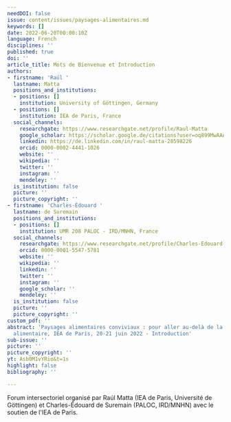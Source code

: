 ```yaml
---
needDOI: false
issue: content/issues/paysages-alimentaires.md
keywords: []
date: 2022-06-20T00:00:10Z
language: French
disciplines: ''
published: true
doi: ''
article_title: Mots de Bienvenue et Introduction
authors:
- firstname: 'Raúl '
  lastname: Matta
  positions_and_institutions:
  - positions: []
    institution: University of Göttingen, Germany
  - positions: []
    institution: IEA de Paris, France
  social_channels:
    researchgate: https://www.researchgate.net/profile/Raul-Matta
    google_scholar: https://scholar.google.de/citations?user=oq899MwAAAAJ&hl=en
    linkedin: https://de.linkedin.com/in/raul-matta-28598226
    orcid: 0000-0002-4441-1026
    website: ''
    wikipedia: ''
    twitter: ''
    instagram: ''
    mendeley: ''
  is_institution: false
  picture: ''
  picture_copyright: ''
- firstname: 'Charles-Édouard '
  lastname: de Suremain
  positions_and_institutions:
  - positions: []
    institution: UMR 208 PALOC - IRD/MNHN, France
  social_channels:
    researchgate: https://www.researchgate.net/profile/Charles-Edouard-Suremain
    orcid: 0000-0001-5547-5781
    website: ''
    wikipedia: ''
    linkedin: ''
    twitter: ''
    instagram: ''
    google_scholar: ''
    mendeley: ''
  is_institution: false
  picture: ''
  picture_copyright: ''
custom_pdf: ''
abstract: 'Paysages alimentaires conviviaux : pour aller au-delà de la durabilité
  alimentaire, IEA de Paris, 20-21 juin 2022 - Introduction'
sub-issue: ''
picture: ''
picture_copyright: ''
yt: Asb0M1vYRio&t=1s
highlight: false
bibliography: ''

---
```

Forum intersectoriel organisé par Raúl Matta (IEA de Paris, Université de Göttingen) et Charles-Édouard de Suremain (PALOC, IRD/MNHN) avec le soutien de l'IEA de Paris.

<Youtube yt="Asb0M1vYRio&t=1s" caption ="Mots de bienvenue et introduction"></Youtube>